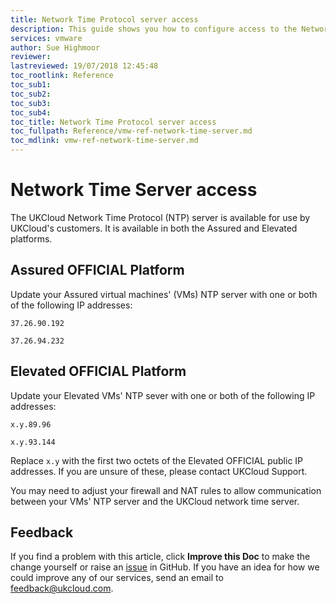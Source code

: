 ```yaml
---
title: Network Time Protocol server access
description: This guide shows you how to configure access to the Network Time Protocol (NTP) server within vCloud Director
services: vmware
author: Sue Highmoor
reviewer:
lastreviewed: 19/07/2018 12:45:48
toc_rootlink: Reference
toc_sub1: 
toc_sub2:
toc_sub3:
toc_sub4:
toc_title: Network Time Protocol server access
toc_fullpath: Reference/vmw-ref-network-time-server.md
toc_mdlink: vmw-ref-network-time-server.md
---
```


# Network Time Server access

The UKCloud Network Time Protocol (NTP) server is available for use by UKCloud's customers. It is available in both the Assured and Elevated platforms.

## Assured OFFICIAL Platform

Update your Assured virtual machines' (VMs) NTP server with one or both of the following IP addresses:

`37.26.90.192`

`37.26.94.232`

## Elevated OFFICIAL Platform

Update your Elevated VMs' NTP sever with one or both of the following IP addresses:

`x.y.89.96`

`x.y.93.144`

Replace `x.y` with the first two octets of the Elevated OFFICIAL public IP addresses. If you are unsure of these, please contact UKCloud Support.

You may need to adjust your firewall and NAT rules to allow communication between your VMs' NTP server and the UKCloud network time server.

## Feedback

If you find a problem with this article, click **Improve this Doc** to make the change yourself or raise an [issue](https://github.com/UKCloud/documentation/issues) in GitHub. If you have an idea for how we could improve any of our services, send an email to <feedback@ukcloud.com>.
